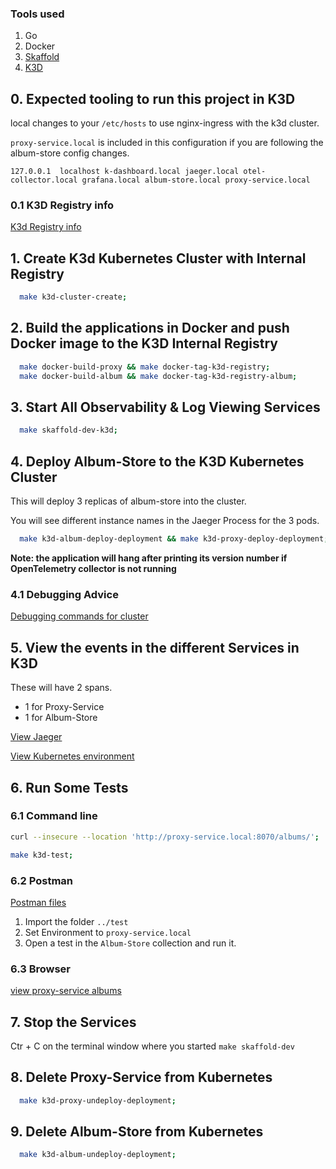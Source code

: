 ### Tools used

1. Go
2. Docker
3. [Skaffold](https://skaffold.dev/)
4. [K3D](https://k3d.io/v5.4.6/)

## 0. Expected tooling to run this project in K3D

local changes to your `/etc/hosts` to use nginx-ingress with the k3d cluster.

`proxy-service.local` is included in this configuration if you are following the album-store config changes.

`127.0.0.1	localhost k-dashboard.local jaeger.local otel-collector.local grafana.local album-store.local proxy-service.local`

### 0.1 K3D Registry info

[K3d Registry info](../docs/K3D-registry.md)

## 1. Create K3d Kubernetes Cluster with Internal Registry

```bash
  make k3d-cluster-create;
```

## 2. Build the applications in Docker and push Docker image to the  K3D Internal Registry

```bash
  make docker-build-proxy && make docker-tag-k3d-registry;
  make docker-build-album && make docker-tag-k3d-registry-album;
```

## 3. Start All Observability & Log Viewing Services
 
```bash
  make skaffold-dev-k3d;
```

## 4. Deploy Album-Store to the K3D Kubernetes Cluster

This will deploy 3 replicas of album-store into the cluster.

You will see different instance names in the Jaeger Process for the 3 pods.

```bash
  make k3d-album-deploy-deployment && make k3d-proxy-deploy-deployment;
```

**Note: the application will hang after printing its version number if  OpenTelemetry collector is not running**

### 4.1 Debugging Advice  

[Debugging commands for cluster](../docs/K3D-Debugging.md)

## 5. View the events in the different Services in K3D

These will have 2 spans.

* 1 for Proxy-Service
* 1 for Album-Store

[View Jaeger](http://jaeger.local:8070/search?limit=20&service=proxy-service)

[View Kubernetes environment](http://k-dashboard:8070/)

## 6. Run Some Tests

### 6.1 Command line

```bash
curl --insecure --location 'http://proxy-service.local:8070/albums/'; 
```

```bash
make k3d-test;
```

### 6.2 Postman

[Postman files](../test/.)

1. Import the folder `../test`
1. Set Environment to `proxy-service.local`
1. Open a test in the `Album-Store` collection and run it.

### 6.3 Browser

[view proxy-service albums](http://album-service:8070/albums)

## 7. Stop the Services  

Ctr + C on the terminal window where you started `make skaffold-dev`

## 8. Delete Proxy-Service from Kubernetes

```bash
  make k3d-proxy-undeploy-deployment;
```

## 9. Delete Album-Store from Kubernetes

```bash
  make k3d-album-undeploy-deployment;
```